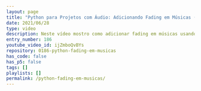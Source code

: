 ```yaml
---
layout: page
title: "Python para Projetos com Áudio: Adicionando Fading em Músicas (Abaixar o Volume)"
date: 2021/06/28
type: video
description: Neste vídeo mostro como adicionar fading em músicas usando Python. Fading é o efeito que faz a música diminuir de volume no final, para terminar de forma suave.
entry_number: 186
youtube_video_id: ijZmboQvBYs
repository: 0186-python-fading-em-musicas
has_code: false
has_p5: false
tags: []
playlists: []
permalink: /python-fading-em-musicas/
---
```

